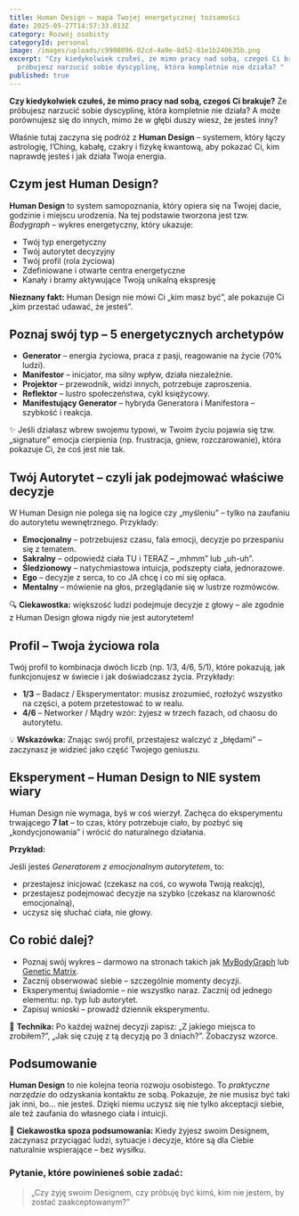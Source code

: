 ```yaml
---
title: Human Design – mapa Twojej energetycznej tożsamości
date: 2025-05-27T14:57:33.013Z
category: Rozwój osobisty
categoryId: personal
image: /images/uploads/c9908096-02cd-4a9e-8d52-81e1b240635b.png
excerpt: "Czy kiedykolwiek czułeś, że mimo pracy nad sobą, czegoś Ci brakuje? Że
  próbujesz narzucić sobie dyscyplinę, która kompletnie nie działa? "
published: true
---
```

<p><strong>Czy kiedykolwiek czułeś, że mimo pracy nad sobą, czegoś Ci brakuje?</strong> Że próbujesz narzucić sobie dyscyplinę, która kompletnie nie działa? A może porównujesz się do innych, mimo że w głębi duszy wiesz, że jesteś inny?</p>



<p>Właśnie tutaj zaczyna się podróż z <strong>Human Design</strong> – systemem, który łączy astrologię, I’Ching, kabałę, czakry i fizykę kwantową, aby pokazać Ci, kim naprawdę jesteś i jak działa Twoja energia.</p>



<h2>Czym jest Human Design?</h2>

<p><strong>Human Design</strong> to system samopoznania, który opiera się na Twojej dacie, godzinie i miejscu urodzenia. Na tej podstawie tworzona jest tzw. <em>Bodygraph</em> – wykres energetyczny, który ukazuje:</p>

<ul>

  <li>Twój typ energetyczny</li>

  <li>Twój autorytet decyzyjny</li>

  <li>Twój profil (rola życiowa)</li>

  <li>Zdefiniowane i otwarte centra energetyczne</li>

  <li>Kanały i bramy aktywujące Twoją unikalną ekspresję</li>

</ul>

<p><strong>Nieznany fakt:</strong> Human Design nie mówi Ci „kim masz być”, ale pokazuje Ci „kim przestać udawać, że jesteś”.</p>



<h2>Poznaj swój typ – 5 energetycznych archetypów</h2>

<ul>

  <li><strong>Generator</strong> – energia życiowa, praca z pasji, reagowanie na życie (70% ludzi).</li>

  <li><strong>Manifestor</strong> – inicjator, ma silny wpływ, działa niezależnie.</li>

  <li><strong>Projektor</strong> – przewodnik, widzi innych, potrzebuje zaproszenia.</li>

  <li><strong>Reflektor</strong> – lustro społeczeństwa, cykl księżycowy.</li>

  <li><strong>Manifestujący Generator</strong> – hybryda Generatora i Manifestora – szybkość i reakcja.</li>

</ul>

<p>✨ Jeśli działasz wbrew swojemu typowi, w Twoim życiu pojawia się tzw. „signature” emocja cierpienia (np. frustracja, gniew, rozczarowanie), która pokazuje Ci, że coś jest nie tak.</p>



<h2>Twój Autorytet – czyli jak podejmować właściwe decyzje</h2>

<p>W Human Design nie polega się na logice czy „myśleniu” – tylko na zaufaniu do autorytetu wewnętrznego. Przykłady:</p>

<ul>

  <li><strong>Emocjonalny</strong> – potrzebujesz czasu, fala emocji, decyzje po przespaniu się z tematem.</li>

  <li><strong>Sakralny</strong> – odpowiedź ciała TU i TERAZ – „mhmm” lub „uh-uh”.</li>

  <li><strong>Śledzionowy</strong> – natychmiastowa intuicja, podszepty ciała, jednorazowe.</li>

  <li><strong>Ego</strong> – decyzje z serca, to co JA chcę i co mi się opłaca.</li>

  <li><strong>Mentalny</strong> – mówienie na głos, przeglądanie się w lustrze rozmówców.</li>

</ul>

<p>🔍 <strong>Ciekawostka:</strong> większość ludzi podejmuje decyzje z głowy – ale zgodnie z Human Design głowa nigdy nie jest autorytetem!</p>



<h2>Profil – Twoja życiowa rola</h2>

<p>Twój profil to kombinacja dwóch liczb (np. 1/3, 4/6, 5/1), które pokazują, jak funkcjonujesz w świecie i jak doświadczasz życia. Przykłady:</p>

<ul>

  <li><strong>1/3</strong> – Badacz / Eksperymentator: musisz zrozumieć, rozłożyć wszystko na części, a potem przetestować to w realu.</li>

  <li><strong>4/6</strong> – Networker / Mądry wzór: żyjesz w trzech fazach, od chaosu do autorytetu.</li>

</ul>

<p>💡 <strong>Wskazówka:</strong> Znając swój profil, przestajesz walczyć z „błędami” – zaczynasz je widzieć jako część Twojego geniuszu.</p>



<h2>Eksperyment – Human Design to NIE system wiary</h2>

<p>Human Design nie wymaga, byś w coś wierzył. Zachęca do eksperymentu trwającego <strong>7 lat</strong> – to czas, który potrzebuje ciało, by pozbyć się „kondycjonowania” i wrócić do naturalnego działania.</p>

<p><strong>Przykład:</strong><br>

Jeśli jesteś <em>Generatorem z emocjonalnym autorytetem</em>, to:</p>

<ul>

  <li>przestajesz inicjować (czekasz na coś, co wywoła Twoją reakcję),</li>

  <li>przestajesz podejmować decyzje na szybko (czekasz na klarowność emocjonalną),</li>

  <li>uczysz się słuchać ciała, nie głowy.</li>

</ul>



<h2>Co robić dalej?</h2>

<ul>

  <li>Poznaj swój wykres – darmowo na stronach takich jak <a href="https://www.mybodygraph.com/" target="_blank">MyBodyGraph</a> lub <a href="https://www.geneticmatrix.com/" target="_blank">Genetic Matrix</a>.</li>

  <li>Zacznij obserwować siebie – szczególnie momenty decyzji.</li>

  <li>Eksperymentuj świadomie – nie wszystko naraz. Zacznij od jednego elementu: np. typ lub autorytet.</li>

  <li>Zapisuj wnioski – prowadź dziennik eksperymentu.</li>

</ul>

<p>🧠 <strong>Technika:</strong> Po każdej ważnej decyzji zapisz: „Z jakiego miejsca to zrobiłem?”, „Jak się czuję z tą decyzją po 3 dniach?”. Zobaczysz wzorce.</p>



<h2>Podsumowanie</h2>

<p><strong>Human Design</strong> to nie kolejna teoria rozwoju osobistego. To <em>praktyczne narzędzie</em> do odzyskania kontaktu ze sobą. Pokazuje, że nie musisz być taki jak inni, bo… nie jesteś. Dzięki niemu uczysz się nie tylko akceptacji siebie, ale też zaufania do własnego ciała i intuicji.</p>

<p>🔮 <strong>Ciekawostka spoza podsumowania:</strong> Kiedy żyjesz swoim Designem, zaczynasz przyciągać ludzi, sytuacje i decyzje, które są dla Ciebie naturalnie wspierające – bez wysiłku.</p>



<h3>Pytanie, które powinieneś sobie zadać:</h3>

<blockquote>„Czy żyję swoim Designem, czy próbuję być kimś, kim nie jestem, by zostać zaakceptowanym?”</blockquote>
